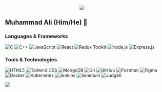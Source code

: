 <p align="center"><img src="https://i.imgur.com/A6bWGFl.gif"/></p>

## Muhammad Ali (Him/He) 🌻

### Languages & Frameworks
![C](https://img.shields.io/badge/-C-000?logo=c&logoColor=white&style=for-the-badge)
![C++](https://img.shields.io/badge/-C++-000?logo=cplusplus&logoColor=white&style=for-the-badge)
![JavaScript](https://img.shields.io/badge/-JavaScript-000?logo=javascript&logoColor=F7DF1E&style=for-the-badge)
![React](https://img.shields.io/badge/-React-000?logo=react&logoColor=61DAFB&style=for-the-badge)
![Redux Toolkit](https://img.shields.io/badge/-Redux%20Toolkit-000?logo=redux&logoColor=764ABC&style=for-the-badge)
![Node.js](https://img.shields.io/badge/-Node.js-000?logo=node.js&logoColor=339933&style=for-the-badge)
![Express.js](https://img.shields.io/badge/-Express.js-000?logo=express&logoColor=white&style=for-the-badge)



### Tools & Technologies

![HTML5](https://img.shields.io/badge/-HTML5-000?logo=html5&logoColor=E34F26&style=for-the-badge)
![Tailwind CSS](https://img.shields.io/badge/-Tailwind%20CSS-000?logo=tailwind-css&logoColor=38B2AC&style=for-the-badge)
![MongoDB](https://img.shields.io/badge/-MongoDB-000?logo=mongodb&logoColor=47A248&style=for-the-badge)
![Git](https://img.shields.io/badge/-Git-000?logo=git&logoColor=F05032&style=for-the-badge)
![GitHub](https://img.shields.io/badge/-GitHub-000?logo=github&logoColor=white&style=for-the-badge)
![Postman](https://img.shields.io/badge/-Postman-000?logo=postman&logoColor=FF6C37&style=for-the-badge)
![Figma](https://img.shields.io/badge/-Figma-000?logo=figma&logoColor=F24E1E&style=for-the-badge)
![Docker](https://img.shields.io/badge/-Docker-000?logo=docker&logoColor=2496ED&style=for-the-badge)
![Kubernetes](https://img.shields.io/badge/-Kubernetes-000?logo=kubernetes&logoColor=326CE5&style=for-the-badge)
![Jenkins](https://img.shields.io/badge/-Jenkins-000?logo=jenkins&logoColor=D24939&style=for-the-badge)
![Selenium](https://img.shields.io/badge/-Selenium-000?logo=selenium&logoColor=43B02A&style=for-the-badge)
![Judge0](https://img.shields.io/badge/-Judge0-000?logo=codeforces&logoColor=white&style=for-the-badge)




<img src="https://imgur.com/rilHVxA.png"/>
